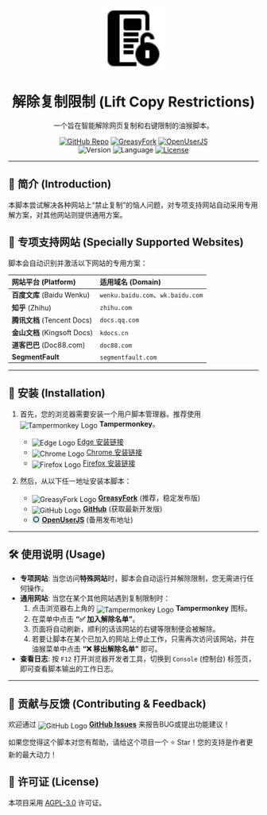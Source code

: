 <div align="center">
  <img src="https://github.com/zhumengstarsandsea/Lift_Copy_Restrictions/blob/main/logo.png" width="128" height="128" alt="Project Logo">
  <h1>解除复制限制 (Lift Copy Restrictions)</h1>
  <p>一个旨在智能解除网页复制和右键限制的油猴脚本。</p>
  
  <p>
     <a href="https://github.com/zhumengstarsandsea/Lift_Copy_Restrictions">
      <img src="https://img.shields.io/badge/GitHub-仓库-blue?style=flat-square&logo=github" alt="GitHub Repo"></a>
    </a>
    <a href="https://greasyfork.org/zh-CN/scripts/543450-%E4%B8%AD%E5%9B%BD%E5%A4%A7%E5%AD%A6mooc-%E6%85%95%E8%AF%BE-%E5%8A%9F%E8%83%BD%E5%A2%9E%E5%BC%BA-chinese-university-mooc-enhancer"> <img src="https://img.shields.io/badge/GreasyFork-发布-green?style=flat-square&logo=git" alt="GreasyFork"></a>
    </a>
    <a href="https://openuserjs.org/scripts/%E9%80%90%E6%A2%A6%E6%98%9F%E8%BE%B0%E5%A4%A7%E6%B5%B7/%E4%B8%AD%E5%9B%BD%E5%A4%A7%E5%AD%A6MOOC(%E6%85%95%E8%AF%BE)%E5%8A%9F%E8%83%BD%E5%A2%9E%E5%BC%BA_Chinese_University_MOOC_Enhancer"> <img src="https://img.shields.io/badge/OpenUserJS-发布-orange?style=flat-square&logo=javascript" alt="OpenUserJS"></a>
    </a>
    <br>
    <img src="https://img.shields.io/github/package-json/v/zhumengstarsandsea/Lift_Copy_Restrictions?style=flat-square" alt="Version">
    <img src="https://img.shields.io/badge/JavaScript-100%25-yellow?style=flat-square" alt="Language">
    <a href="https://github.com/zhumengstarsandsea/Lift_Copy_Restrictions/blob/main/LICENSE">
      <img src="https://img.shields.io/github/license/zhumengstarsandsea/Lift_Copy_Restrictions?style=flat-square" alt="License">
    </a>
  </p>
</div>

---

## 📖 简介 (Introduction)

本脚本尝试解决各种网站上“禁止复制”的恼人问题，对专项支持网站自动采用专用解方案，对其他网站则提供通用方案。


## 🎯 专项支持网站 (Specially Supported Websites)

脚本会自动识别并激活以下网站的专用方案：

| 网站平台 (Platform) | 适用域名 (Domain) |
| :--- | :--- |
| **百度文库** (Baidu Wenku) | `wenku.baidu.com`、`wk.baidu.com` |
| **知乎** (Zhihu) | `zhihu.com` |
| **腾讯文档** (Tencent Docs) | `docs.qq.com` |
| **金山文档** (Kingsoft Docs) | `kdocs.cn` |
| **道客巴巴** (Doc88.com) | `doc88.com` |
| **SegmentFault** | `segmentfault.com` |

---

## 🚀 安装 (Installation)

1.  首先，您的浏览器需要安装一个用户脚本管理器。推荐使用 <img src="https://www.tampermonkey.net/images/icon.png" height="16" alt="Tampermonkey Logo" style="vertical-align: -0.2em;"> **Tampermonkey**。
    * <img src="https://upload.wikimedia.org/wikipedia/commons/9/98/Microsoft_Edge_logo_%282019%29.svg" height="16" alt="Edge Logo" style="vertical-align: -0.2em;"> [Edge 安装链接](https://microsoftedge.microsoft.com/addons/detail/tampermonkey/iikmkjmpaadaobahmlepeloendndfphd)
    * <img src="https://upload.wikimedia.org/wikipedia/commons/e/e1/Google_Chrome_icon_%28February_2022%29.svg" height="16" alt="Chrome Logo" style="vertical-align: -0.2em;"> [Chrome 安装链接](https://chrome.google.com/webstore/detail/tampermonkey/dhdgffkkebhmkfjojejmpbldmpobfkfo)
    * <img src="https://upload.wikimedia.org/wikipedia/commons/a/a0/Firefox_logo%2C_2019.svg" height="16" alt="Firefox Logo" style="vertical-align: -0.2em;"> [Firefox 安装链接](https://addons.mozilla.org/firefox/addon/tampermonkey/)

3.  然后，从以下任一地址安装本脚本：

    *  <img src="https://github.com/greasyfork-org/greasyfork/blob/main/public/images/blacklogo32.png" height="16" alt="GreasyFork Logo" style="vertical-align: -0.2em;"> **[GreasyFork](https://greasyfork.org/zh-CN/scripts/543450-%E4%B8%AD%E5%9B%BD%E5%A4%A7%E5%AD%A6mooc-%E6%85%95%E8%AF%BE-%E5%8A%9F%E8%83%BD%E5%A2%9E%E5%BC%BA-chinese-university-mooc-enhancer)** (推荐，稳定发布版)
    * <img src="https://github.com/fluidicon.png" height="16" alt="GitHub Logo" style="vertical-align: -0.2em;"> **[GitHub](https://github.com/zhumengstarsandsea/Chinese_University_MOOC_Enhancer/releases/tag/new)** (获取最新开发版)
    *  <img src="https://github.com/OpenUserJS/OpenUserJS.org/blob/master/public/images/favicon32.png" height="16" alt="OpenUserJS Logo" style="vertical-align: -0.2em;"> **[OpenUserJS](https://openuserjs.org/scripts/%E9%80%90%E6%A2%A6%E6%98%9F%E8%BE%B0%E5%A4%A7%E6%B5%B7/%E4%B8%AD%E5%9B%BD%E5%A4%A7%E5%AD%A6MOOC(%E6%85%95%E8%AF%BE)%E5%8A%9F%E8%83%BD%E5%A2%9E%E5%BC%BA_Chinese_University_MOOC_Enhancer)** (备用发布地址)
---

## 🛠️ 使用说明 (Usage)

-   **专项网站**: 当您访问**特殊网站**时，脚本会自动运行并解除限制，您无需进行任何操作。
-   **通用网站**: 当您在某个其他网站遇到复制限制时：
    1.  点击浏览器右上角的 <img src="https://www.tampermonkey.net/images/icon.png" height="16" alt="Tampermonkey Logo" style="vertical-align: -0.2em;"> **Tampermonkey** 图标。
    2.  在菜单中点击 **“✅ 加入解除名单”**。
    3.  页面将自动刷新，顺利的话该网站的右键等限制便会被解除。
    4.  若要让脚本在某个已加入的网站上停止工作，只需再次访问该网站，并在油猴菜单中点击 **“❌ 移出解除名单”** 即可。
-   **查看日志**: 按 `F12` 打开浏览器开发者工具，切换到 `Console` (控制台) 标签页，即可查看脚本输出的工作日志。

---

## 🤝 贡献与反馈 (Contributing & Feedback)

欢迎通过 <img src="https://github.com/fluidicon.png" height="16" alt="GitHub Logo" style="vertical-align: -0.2em;"> **[GitHub Issues](https://github.com/zhumengstarsandsea/Lift_Copy_Restrictions/issues)** 来报告BUG或提出功能建议！

如果您觉得这个脚本对您有帮助，请给这个项目一个 ⭐ Star！您的支持是作者更新的最大动力！

## 📄 许可证 (License)

本项目采用 [AGPL-3.0](https://github.com/zhumengstarsandsea/Lift_Copy_Restrictions/blob/main/LICENSE) 许可证。
